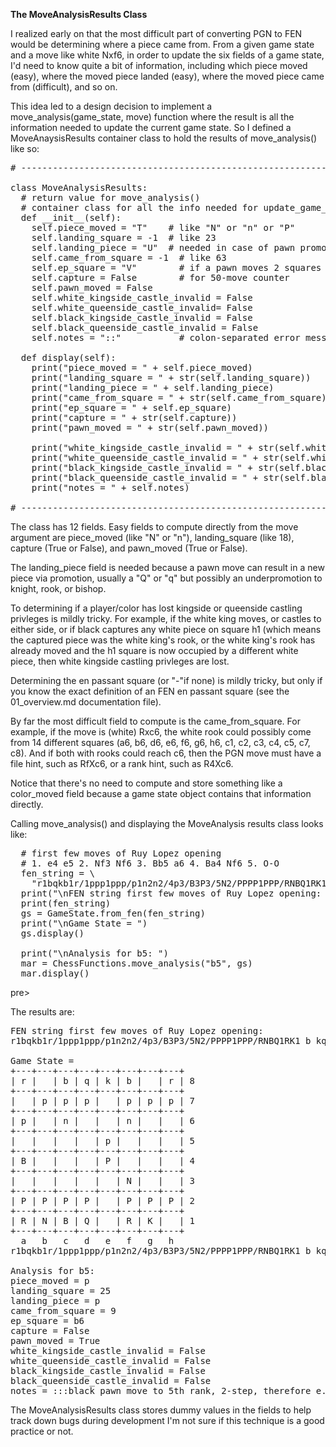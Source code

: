 <b>The MoveAnalysisResults Class</b>

I realized early on that the most difficult part of converting PGN to FEN would be determining where a piece came from. From a given game state and a move like white Nxf6, in order to update the six fields of a game state, I'd need to know quite a bit of information, including which piece moved (easy), where the moved piece landed (easy), where the moved piece came from (difficult), and so on.

This idea led to a design decision to implement a move_analysis(game_state, move) function where the result is all the information needed to update the current game state. So I defined a MoveAnaysisResults container class to hold the results of move_analysis() like so:

<pre>
# -------------------------------------------------------------------------------------------------

class MoveAnalysisResults:
  # return value for move_analysis()
  # container class for all the info needed for update_game_state()
  def __init__(self):
    self.piece_moved = "T"    # like "N" or "n" or "P"
    self.landing_square = -1  # like 23
    self.landing_piece = "U"  # needed in case of pawn promotion
    self.came_from_square = -1  # like 63
    self.ep_square = "V"        # if a pawn moves 2 squares
    self.capture = False        # for 50-move counter
    self.pawn_moved = False
    self.white_kingside_castle_invalid = False
    self.white_queenside_castle_invalid= False
    self.black_kingside_castle_invalid = False
    self.black_queenside_castle_invalid = False
    self.notes = "::"           # colon-separated error messages, etc.

  def display(self):
    print("piece_moved = " + self.piece_moved)
    print("landing_square = " + str(self.landing_square))
    print("landing_piece = " + self.landing_piece)
    print("came_from_square = " + str(self.came_from_square))
    print("ep_square = " + self.ep_square)
    print("capture = " + str(self.capture))
    print("pawn_moved = " + str(self.pawn_moved))

    print("white_kingside_castle_invalid = " + str(self.white_kingside_castle_invalid))
    print("white_queenside_castle_invalid = " + str(self.white_queenside_castle_invalid))
    print("black_kingside_castle_invalid = " + str(self.black_kingside_castle_invalid))
    print("black_queenside_castle_invalid = " + str(self.black_queenside_castle_invalid))
    print("notes = " + self.notes)

# -------------------------------------------------------------------------------------------------
</pre>

The class has 12 fields. Easy fields to compute directly from the move argument are piece_moved (like "N" or "n"), landing_square (like 18), capture (True or False), and pawn_moved (True or False).

The landing_piece field is needed because a pawn move can result in a new piece via promotion, usually a "Q" or "q" but possibly an underpromotion to knight, rook, or bishop.

To determining if a player/color has lost kingside or queenside castling privleges is mildly tricky. For example, if the white king moves, or castles to either side, or if black captures any white piece on square h1 (which means the captured piece was the white king's rook, or the white king's rook has already moved and the h1 square is now occupied by a different white piece, then white kingside castling privleges are lost.

Determining the en passant square (or "-"if none) is mildly tricky, but only if you know the exact definition of an FEN en passant square (see the 01_overview.md documentation file).

By far the most difficult field to compute is the came_from_square. For example, if the move is (white) Rxc6, the white rook could possibly come from 14 different squares (a6, b6, d6, e6, f6, g6, h6, c1, c2, c3, c4, c5, c7, c8). And if both with rooks could reach c6, then the PGN move must have a file hint, such as RfXc6, or a rank hint, such as R4Xc6.

Notice that there's no need to compute and store something like a color_moved field because a game state object contains that information directly.

Calling move_analysis() and displaying the MoveAnalysis results class looks like:

<pre>
  # first few moves of Ruy Lopez opening
  # 1. e4 e5 2. Nf3 Nf6 3. Bb5 a6 4. Ba4 Nf6 5. O-O
  fen_string = \
    "r1bqkb1r/1ppp1ppp/p1n2n2/4p3/B3P3/5N2/PPPP1PPP/RNBQ1RK1 b kq - 3 5"
  print("\nFEN string first few moves of Ruy Lopez opening: ")
  print(fen_string)
  gs = GameState.from_fen(fen_string)
  print("\nGame State = ")
  gs.display()

  print("\nAnalysis for b5: ")
  mar = ChessFunctions.move_analysis("b5", gs)
  mar.display()
</pre>pre>

The results are:

<pre>
FEN string first few moves of Ruy Lopez opening:
r1bqkb1r/1ppp1ppp/p1n2n2/4p3/B3P3/5N2/PPPP1PPP/RNBQ1RK1 b kq - 3 5

Game State =
+---+---+---+---+---+---+---+---+
| r |   | b | q | k | b |   | r | 8
+---+---+---+---+---+---+---+---+
|   | p | p | p |   | p | p | p | 7
+---+---+---+---+---+---+---+---+
| p |   | n |   |   | n |   |   | 6
+---+---+---+---+---+---+---+---+
|   |   |   |   | p |   |   |   | 5
+---+---+---+---+---+---+---+---+
| B |   |   |   | P |   |   |   | 4
+---+---+---+---+---+---+---+---+
|   |   |   |   |   | N |   |   | 3
+---+---+---+---+---+---+---+---+
| P | P | P | P |   | P | P | P | 2
+---+---+---+---+---+---+---+---+
| R | N | B | Q |   | R | K |   | 1
+---+---+---+---+---+---+---+---+
  a   b   c   d   e   f   g   h
r1bqkb1r/1ppp1ppp/p1n2n2/4p3/B3P3/5N2/PPPP1PPP/RNBQ1RK1 b kq - 3 5

Analysis for b5:
piece_moved = p
landing_square = 25
landing_piece = p
came_from_square = 9
ep_square = b6
capture = False
pawn_moved = True
white_kingside_castle_invalid = False
white_queenside_castle_invalid = False
black_kingside_castle_invalid = False
black_queenside_castle_invalid = False
notes = :::black pawn move to 5th rank, 2-step, therefore e.p. square exists on 4th rank, no capture, no promotion:
</pre>

The MoveAnalysisResults class stores dummy values in the fields to help track down bugs during development I'm not sure if this technique is a good practice or not.
